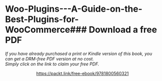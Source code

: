 # Woo-Plugins---A-Guide-on-the-Best-Plugins-for-WooCommerce### Download a free PDF

 <i>If you have already purchased a print or Kindle version of this book, you can get a DRM-free PDF version at no cost.<br>Simply click on the link to claim your free PDF.</i>
<p align="center"> <a href="https://packt.link/free-ebook/9781800560321">https://packt.link/free-ebook/9781800560321 </a> </p>